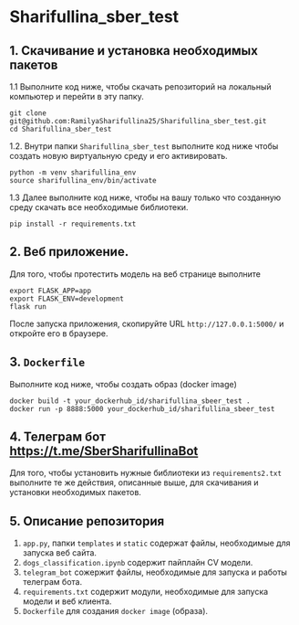 # Sharifullina_sber_test

## 1. Скачивание и установка необходимых пакетов  

1.1 Выполните код ниже, чтобы скачать репозиторий на локальный компьютер и перейти в эту папку.
```
git clone git@github.com:RamilyaSharifullina25/Sharifullina_sber_test.git
cd Sharifullina_sber_test
```
1.2. Внутри папки ```Sharifullina_sber_test``` выполните код ниже чтобы создать новую виртуальную среду и его активировать.   
```
python -m venv sharifullina_env
source sharifullina_env/bin/activate
```
1.3 Далее выполните код ниже, чтобы на вашу только что созданную среду скачать все необходимые библиотеки.  
```
pip install -r requirements.txt
```
## 2. Веб приложение.  
Для того, чтобы протестить модель на веб странице выполните  
```
export FLASK_APP=app
export FLASK_ENV=development
flask run
```
После запуска приложения, скопируйте URL ```http://127.0.0.1:5000/``` и откройте его в браузере.   


## 3. ```Dockerfile```
Выполните код ниже, чтобы создать образ (docker image)   
```
docker build -t your_dockerhub_id/sharifullina_sbeer_test .
docker run -p 8888:5000 your_dockerhub_id/sharifullina_sbeer_test
```  

## 4. Телеграм бот https://t.me/SberSharifullinaBot

Для того, чтобы установить нужные библиотеки из ```requirements2.txt``` выполните те же действия, описанные выше, для скачивания и установки необходимых пакетов.  

## 5. Описание репозитория  
1. ```app.py```, папки ```templates``` и ```static``` содержат файлы, необходимые для запуска веб сайта.  
2. ```dogs_classification.ipynb``` содержит пайплайн CV модели.
3. ```telegram_bot``` сожержит файлы, необходимые для запуска и работы телеграм бота.  
4.  ```requirements.txt``` содержит модули, необходимые для запуска модели и веб клиента.  
5.  ```Dockerfile``` для создания ```docker image``` (образа).
